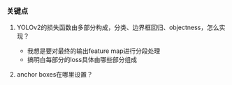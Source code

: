 ### 关键点
1. YOLOv2的损失函数由多部分构成，分类、边界框回归、objectness，怎么实现？
    - 我想是要对最终的输出feature map进行分段处理
    - 搞明白每部分的loss具体由哪些部分组成

2. anchor boxes在哪里设置？